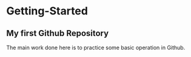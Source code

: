# Getting-Started
## My first Github Repository 
The main work done here is to practice some basic operation in Github.

